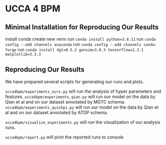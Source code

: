 # UCCA 4 BPM

## Minimal Installation for Reproducing Our Results
install conda
create new venv
run `conda install python=3.6.11`
run `conda config --add channels anaconda`
run `conda config --add channels conda-forge`
run `conda install dgl=0.5.2 gensim=3.8.3 tensorflow=2.3.1 matplotlib=3.3.3`

## Reproducing Our Results

We have prepared several scripts for generating our runs and plots.

`ucca4bpm/experiments_ours.py` will run the analysis of hyper parameters and features.
`ucca4bpm/experiments_qian.py` will run our model on the data by Qian et al and on our dataset annotated by MGTC schema.
`ucca4bpm/experiments_quishpi.py` will run our model on the data by Qian et al and on our dataset annotated by ATDP schema.

`ucca4bpm/visualize_experiments.py` will run the visualization of our analysis runs.

`ucca4bpm/report.py` will print the reported runs to console.